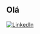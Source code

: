 ## Olá

<a href="https://www.linkedin.com/in/matheus-plombon-109474220/" target="_blank">
  <img src="https://img.shields.io/badge/-LinkedIn-%230077B5?style=for-the-badge&logo=linkedin&logoColor=white" alt="LinkedIn">
</a>
